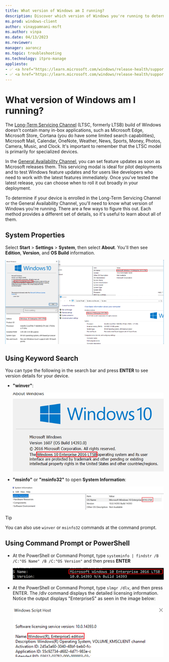 ```yaml
---
title: What version of Windows am I running?
description: Discover which version of Windows you're running to determine whether or not your device is enrolled in the Long-Term Servicing Channel or General Availability Channel.
ms.prod: windows-client
author: vinaypamnani-msft
ms.author: vinpa
ms.date: 04/13/2023
ms.reviewer:
manager: aaroncz
ms.topic: troubleshooting
ms.technology: itpro-manage
appliesto:
- ✅ <a href="https://learn.microsoft.com/windows/release-health/supported-versions-windows-client" target="_blank">Windows 11</a>
- ✅ <a href="https://learn.microsoft.com/windows/release-health/supported-versions-windows-client" target="_blank">Windows 10</a>
---
```


# What version of Windows am I running?

The [Long-Term Servicing Channel](/windows/deployment/update/waas-overview#servicing-channels) (LTSC, formerly LTSB) build of Windows doesn't contain many in-box applications, such as Microsoft Edge, Microsoft Store, Cortana (you do have some limited search capabilities), Microsoft Mail, Calendar, OneNote, Weather, News, Sports, Money, Photos, Camera, Music, and Clock. It's important to remember that the LTSC model is primarily for specialized devices.

In the [General Availability Channel](/windows/deployment/update/waas-overview#servicing-channels), you can set feature updates as soon as Microsoft releases them. This servicing modal is ideal for pilot deployments and to test Windows feature updates and for users like developers who need to work with the latest features immediately. Once you've tested the latest release, you can choose when to roll it out broadly in your deployment.

To determine if your device is enrolled in the Long-Term Servicing Channel or the General Availability Channel, you'll need to know what version of Windows you're running. There are a few ways to figure this out. Each method provides a different set of details, so it's useful to learn about all of them.

## System Properties

Select **Start** > **Settings** > **System**, then select **About**. You'll then see **Edition**, **Version**, and **OS Build** information.

![screenshot of the system properties window for a device running Windows 10.](images/systemcollage.png)

## Using Keyword Search

You can type the following in the search bar and press **ENTER** to see version details for your device.

- **"winver"**:

    ![screenshot of the About Windows display text.](images/winver.png)

- **"msinfo"** or **"msinfo32"** to open **System Information**:

    ![screenshot of the System Information display text.](images/msinfo32.png)

> [!TIP]
> You can also use `winver` or `msinfo32` commands at the command prompt.

## Using Command Prompt or PowerShell

- At the PowerShell or Command Prompt, type `systeminfo | findstr /B /C:"OS Name" /B /C:"OS Version"` and then press **ENTER**

    ![screenshot of system information display text.](images/refcmd.png)

- At the PowerShell or Command Prompt, type `slmgr /dlv`, and then press ENTER. The /dlv command displays the detailed licensing information. Notice the output displays "EnterpriseS" as seen in the image below:

    ![screenshot of software licensing manager.](images/slmgr_dlv.png)
